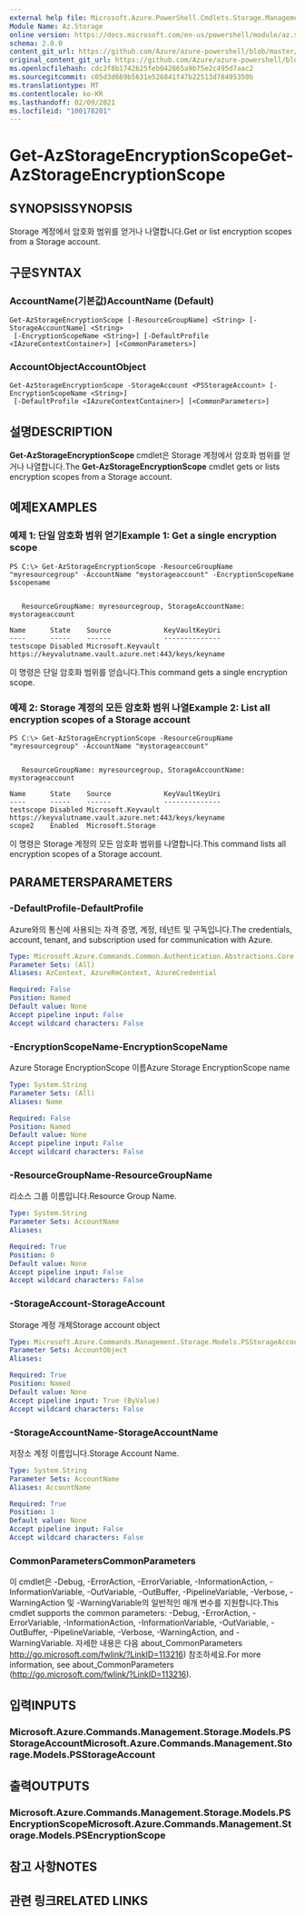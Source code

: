 ```yaml
---
external help file: Microsoft.Azure.PowerShell.Cmdlets.Storage.Management.dll-Help.xml
Module Name: Az.Storage
online version: https://docs.microsoft.com/en-us/powershell/module/az.storage/get-azstorageencryptionscope
schema: 2.0.0
content_git_url: https://github.com/Azure/azure-powershell/blob/master/src/Storage/Storage.Management/help/Get-AzStorageEncryptionScope.md
original_content_git_url: https://github.com/Azure/azure-powershell/blob/master/src/Storage/Storage.Management/help/Get-AzStorageEncryptionScope.md
ms.openlocfilehash: cdc2f8b1742625feb042865a9b75e2c495d7aac2
ms.sourcegitcommit: c05d3d669b5631e526841f47b22513d78495350b
ms.translationtype: MT
ms.contentlocale: ko-KR
ms.lasthandoff: 02/09/2021
ms.locfileid: "100178201"
---
```

# <span data-ttu-id="c9a0a-101">Get-AzStorageEncryptionScope</span><span class="sxs-lookup"><span data-stu-id="c9a0a-101">Get-AzStorageEncryptionScope</span></span>

## <span data-ttu-id="c9a0a-102">SYNOPSIS</span><span class="sxs-lookup"><span data-stu-id="c9a0a-102">SYNOPSIS</span></span>
<span data-ttu-id="c9a0a-103">Storage 계정에서 암호화 범위를 얻거나 나열합니다.</span><span class="sxs-lookup"><span data-stu-id="c9a0a-103">Get or list encryption scopes from a Storage account.</span></span>

## <span data-ttu-id="c9a0a-104">구문</span><span class="sxs-lookup"><span data-stu-id="c9a0a-104">SYNTAX</span></span>

### <span data-ttu-id="c9a0a-105">AccountName(기본값)</span><span class="sxs-lookup"><span data-stu-id="c9a0a-105">AccountName (Default)</span></span>
```
Get-AzStorageEncryptionScope [-ResourceGroupName] <String> [-StorageAccountName] <String>
 [-EncryptionScopeName <String>] [-DefaultProfile <IAzureContextContainer>] [<CommonParameters>]
```

### <span data-ttu-id="c9a0a-106">AccountObject</span><span class="sxs-lookup"><span data-stu-id="c9a0a-106">AccountObject</span></span>
```
Get-AzStorageEncryptionScope -StorageAccount <PSStorageAccount> [-EncryptionScopeName <String>]
 [-DefaultProfile <IAzureContextContainer>] [<CommonParameters>]
```

## <span data-ttu-id="c9a0a-107">설명</span><span class="sxs-lookup"><span data-stu-id="c9a0a-107">DESCRIPTION</span></span>
<span data-ttu-id="c9a0a-108">**Get-AzStorageEncryptionScope** cmdlet은 Storage 계정에서 암호화 범위를 얻거나 나열합니다.</span><span class="sxs-lookup"><span data-stu-id="c9a0a-108">The **Get-AzStorageEncryptionScope** cmdlet gets or lists encryption scopes from a Storage account.</span></span>

## <span data-ttu-id="c9a0a-109">예제</span><span class="sxs-lookup"><span data-stu-id="c9a0a-109">EXAMPLES</span></span>

### <span data-ttu-id="c9a0a-110">예제 1: 단일 암호화 범위 얻기</span><span class="sxs-lookup"><span data-stu-id="c9a0a-110">Example 1: Get a single encryption scope</span></span>
```
PS C:\> Get-AzStorageEncryptionScope -ResourceGroupName "myresourcegroup" -AccountName "mystorageaccount" -EncryptionScopeName $scopename


   ResourceGroupName: myresourcegroup, StorageAccountName: mystorageaccount

Name      State    Source             KeyVaultKeyUri                                         
----      -----    ------             --------------                                         
testscope Disabled Microsoft.Keyvault https://keyvalutname.vault.azure.net:443/keys/keyname
```

<span data-ttu-id="c9a0a-111">이 명령은 단일 암호화 범위를 얻습니다.</span><span class="sxs-lookup"><span data-stu-id="c9a0a-111">This command gets a single encryption scope.</span></span>

### <span data-ttu-id="c9a0a-112">예제 2: Storage 계정의 모든 암호화 범위 나열</span><span class="sxs-lookup"><span data-stu-id="c9a0a-112">Example 2: List all encryption scopes of a Storage account</span></span>
```
PS C:\> Get-AzStorageEncryptionScope -ResourceGroupName "myresourcegroup" -AccountName "mystorageaccount" 


   ResourceGroupName: myresourcegroup, StorageAccountName: mystorageaccount

Name      State    Source             KeyVaultKeyUri                                         
----      -----    ------             --------------                                         
testscope Disabled Microsoft.Keyvault https://keyvalutname.vault.azure.net:443/keys/keyname
scope2    Enabled  Microsoft.Storage
```

<span data-ttu-id="c9a0a-113">이 명령은 Storage 계정의 모든 암호화 범위를 나열합니다.</span><span class="sxs-lookup"><span data-stu-id="c9a0a-113">This command lists all encryption scopes of a Storage account.</span></span>

## <span data-ttu-id="c9a0a-114">PARAMETERS</span><span class="sxs-lookup"><span data-stu-id="c9a0a-114">PARAMETERS</span></span>

### <span data-ttu-id="c9a0a-115">-DefaultProfile</span><span class="sxs-lookup"><span data-stu-id="c9a0a-115">-DefaultProfile</span></span>
<span data-ttu-id="c9a0a-116">Azure와의 통신에 사용되는 자격 증명, 계정, 테넌트 및 구독입니다.</span><span class="sxs-lookup"><span data-stu-id="c9a0a-116">The credentials, account, tenant, and subscription used for communication with Azure.</span></span>

```yaml
Type: Microsoft.Azure.Commands.Common.Authentication.Abstractions.Core.IAzureContextContainer
Parameter Sets: (All)
Aliases: AzContext, AzureRmContext, AzureCredential

Required: False
Position: Named
Default value: None
Accept pipeline input: False
Accept wildcard characters: False
```

### <span data-ttu-id="c9a0a-117">-EncryptionScopeName</span><span class="sxs-lookup"><span data-stu-id="c9a0a-117">-EncryptionScopeName</span></span>
<span data-ttu-id="c9a0a-118">Azure Storage EncryptionScope 이름</span><span class="sxs-lookup"><span data-stu-id="c9a0a-118">Azure Storage EncryptionScope name</span></span>

```yaml
Type: System.String
Parameter Sets: (All)
Aliases: Name

Required: False
Position: Named
Default value: None
Accept pipeline input: False
Accept wildcard characters: False
```

### <span data-ttu-id="c9a0a-119">-ResourceGroupName</span><span class="sxs-lookup"><span data-stu-id="c9a0a-119">-ResourceGroupName</span></span>
<span data-ttu-id="c9a0a-120">리소스 그룹 이름입니다.</span><span class="sxs-lookup"><span data-stu-id="c9a0a-120">Resource Group Name.</span></span>

```yaml
Type: System.String
Parameter Sets: AccountName
Aliases:

Required: True
Position: 0
Default value: None
Accept pipeline input: False
Accept wildcard characters: False
```

### <span data-ttu-id="c9a0a-121">-StorageAccount</span><span class="sxs-lookup"><span data-stu-id="c9a0a-121">-StorageAccount</span></span>
<span data-ttu-id="c9a0a-122">Storage 계정 개체</span><span class="sxs-lookup"><span data-stu-id="c9a0a-122">Storage account object</span></span>

```yaml
Type: Microsoft.Azure.Commands.Management.Storage.Models.PSStorageAccount
Parameter Sets: AccountObject
Aliases:

Required: True
Position: Named
Default value: None
Accept pipeline input: True (ByValue)
Accept wildcard characters: False
```

### <span data-ttu-id="c9a0a-123">-StorageAccountName</span><span class="sxs-lookup"><span data-stu-id="c9a0a-123">-StorageAccountName</span></span>
<span data-ttu-id="c9a0a-124">저장소 계정 이름입니다.</span><span class="sxs-lookup"><span data-stu-id="c9a0a-124">Storage Account Name.</span></span>

```yaml
Type: System.String
Parameter Sets: AccountName
Aliases: AccountName

Required: True
Position: 1
Default value: None
Accept pipeline input: False
Accept wildcard characters: False
```

### <span data-ttu-id="c9a0a-125">CommonParameters</span><span class="sxs-lookup"><span data-stu-id="c9a0a-125">CommonParameters</span></span>
<span data-ttu-id="c9a0a-126">이 cmdlet은 -Debug, -ErrorAction, -ErrorVariable, -InformationAction, -InformationVariable, -OutVariable, -OutBuffer, -PipelineVariable, -Verbose, -WarningAction 및 -WarningVariable의 일반적인 매개 변수를 지원합니다.</span><span class="sxs-lookup"><span data-stu-id="c9a0a-126">This cmdlet supports the common parameters: -Debug, -ErrorAction, -ErrorVariable, -InformationAction, -InformationVariable, -OutVariable, -OutBuffer, -PipelineVariable, -Verbose, -WarningAction, and -WarningVariable.</span></span> <span data-ttu-id="c9a0a-127">자세한 내용은 다음 about_CommonParameters http://go.microsoft.com/fwlink/?LinkID=113216) 참조하세요.</span><span class="sxs-lookup"><span data-stu-id="c9a0a-127">For more information, see about_CommonParameters (http://go.microsoft.com/fwlink/?LinkID=113216).</span></span>

## <span data-ttu-id="c9a0a-128">입력</span><span class="sxs-lookup"><span data-stu-id="c9a0a-128">INPUTS</span></span>

### <span data-ttu-id="c9a0a-129">Microsoft.Azure.Commands.Management.Storage.Models.PSStorageAccount</span><span class="sxs-lookup"><span data-stu-id="c9a0a-129">Microsoft.Azure.Commands.Management.Storage.Models.PSStorageAccount</span></span>

## <span data-ttu-id="c9a0a-130">출력</span><span class="sxs-lookup"><span data-stu-id="c9a0a-130">OUTPUTS</span></span>

### <span data-ttu-id="c9a0a-131">Microsoft.Azure.Commands.Management.Storage.Models.PSEncryptionScope</span><span class="sxs-lookup"><span data-stu-id="c9a0a-131">Microsoft.Azure.Commands.Management.Storage.Models.PSEncryptionScope</span></span>

## <span data-ttu-id="c9a0a-132">참고 사항</span><span class="sxs-lookup"><span data-stu-id="c9a0a-132">NOTES</span></span>

## <span data-ttu-id="c9a0a-133">관련 링크</span><span class="sxs-lookup"><span data-stu-id="c9a0a-133">RELATED LINKS</span></span>
